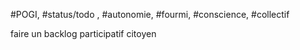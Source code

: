 #POGI, #status/todo , #autonomie, #fourmi, #conscience, #collectif 

faire un backlog participatif citoyen